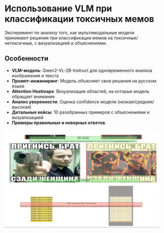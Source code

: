 # Использование VLM при классификации токсичных мемов

Эксперимент по анализу того, как мультимодальные модели принимают решения при классификации мемов на токсичные/нетоксичные, с визуализацией и объяснениями.

## Особенности

- **VLM-модель**: Qwen2-VL-2B-Instruct для одновременного анализа изображения и текста
- **Промпт-инжиниринг**: Модель объясняет свои решения на русском языке
- **Attention Heatmaps**: Визуализация областей, на которые модель обращает внимание
- **Анализ уверенности**: Оценка confidence модели (низкая/средняя/высокая)
- **Детальные кейсы**: 10 разобранных примеров с объяснениями и визуализацией
- **Примеры правильных и неверных ответов**.


![Пример анализа](images/example.png)
